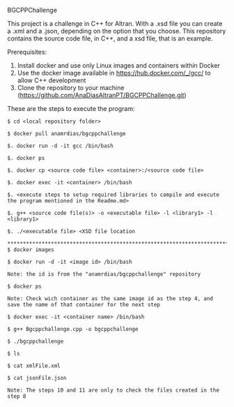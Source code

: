 BGCPPChallenge

This project is a challenge in C++ for Altran. With a .xsd file you can create a .xml and a .json, depending on the option that you choose.
This repository contains the source code file, in C++, and a xsd file, that is an example. 

Prerequisites:
1. Install docker and use only Linux images and containers within Docker
2. Use the docker image available in https://hub.docker.com/_/gcc/ to allow C++ development 
3. Clone the repository to your machine (https://github.com/AnaDiasAltranPT/BGCPPChallenge.git)

These are the steps to execute the program:
	
	$ cd <local repository folder>
	
	$ docker pull anamrdias/bgcppchallenge
	
	$. docker run -d -it gcc /bin/bash
	
	$. docker ps
	
	$. docker cp <source code file> <container>:/<source code file>
	
	$. docker exec -it <container> /bin/bash
	
	$. <execute steps to setup required libraries to compile and execute the program mentioned in the Readme.md>
	
	$. g++ <source code file(s)> -o <executable file> -l <library1> -l <library1>
	
	$. ./<executable file> <XSD file location

	****************************************************************************************
	$ docker images

	$ docker run -d -it <image id> /bin/bash

	Note: the id is from the "anamrdias/bgcppchallenge" repository

	$ docker ps

	Note: Check wich container as the same image id as the step 4, and save the name of that container for the next step

	$ docker exec -it <container name> /bin/bash

	$ g++ Bgcppchallenge.cpp -o bgcppchallenge

	$ ./bgcppchallenge

	$ ls

	$ cat xmlFile.xml

	$ cat jsonFile.json

	Note: The steps 10 and 11 are only to check the files created in the step 8

